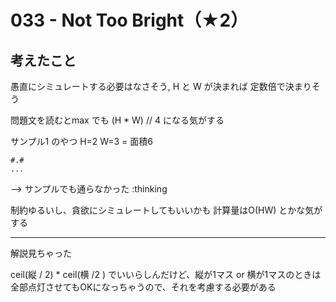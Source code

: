#  033 - Not Too Bright（★2） 

## 考えたこと

愚直にシミュレートする必要はなさそう, H と W が決まれば 定数倍で決まりそう

問題文を読むとmax でも (H * W) // 4 になる気がする


サンプル1 のやつ
H=2 W=3 = 面積6

```
#.#
...
```
--> サンプルでも通らなかった :thinking

制約ゆるいし、貪欲にシミュレートしてもいいかも
計算量はO(HW) とかな気がする


-----------

解説見ちゃった

ceil(縦 / 2) * ceil(横 /2 ) でいいらしんだけど、縦が1マス or 横が1マスのときは全部点灯させてもOKになっちゃうので、それを考慮する必要がある 